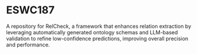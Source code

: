 # ESWC187
A repository for RelCheck, a framework that enhances relation extraction by leveraging automatically generated ontology schemas and LLM-based validation to refine low-confidence predictions, improving overall precision and performance.
